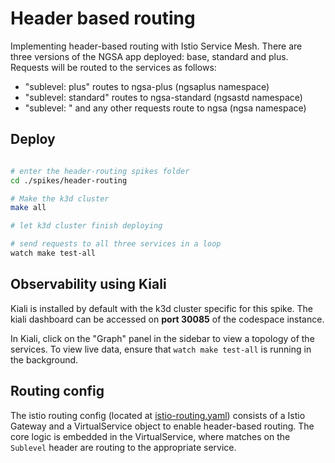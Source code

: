 # Header based routing

Implementing header-based routing with Istio Service Mesh. There are three versions of the NGSA app deployed: base, standard and plus. Requests will be routed to the services as follows:

- "sublevel: plus" routes to ngsa-plus (ngsaplus namespace)
- "sublevel: standard" routes to ngsa-standard (ngsastd namespace)
- "sublevel: " and any other requests route to ngsa (ngsa namespace)

## Deploy

```bash

# enter the header-routing spikes folder
cd ./spikes/header-routing

# Make the k3d cluster
make all

# let k3d cluster finish deploying

# send requests to all three services in a loop
watch make test-all

```

## Observability using Kiali

Kiali is installed by default with the k3d cluster specific for this spike. The kiali dashboard can be accessed on **port 30085** of the codespace instance.

In Kiali, click on the "Graph" panel in the sidebar to view a topology of the services. To view live data, ensure that `watch make test-all` is running in the background.

## Routing config

The istio routing config (located at [istio-routing.yaml](./deploy/istio-routing.yaml)) consists of a Istio Gateway and a VirtualService object to enable header-based routing. The core logic is embedded in the VirtualService, where matches on the `Sublevel` header are routing to the appropriate service.
